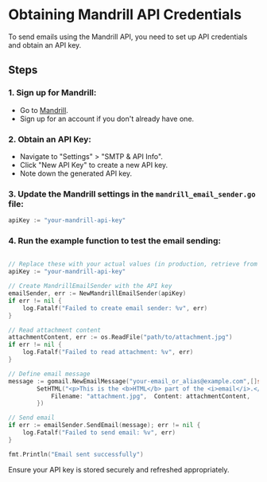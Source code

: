# Obtaining Mandrill API Credentials

To send emails using the Mandrill API, you need to set up API credentials and obtain an API key.

## Steps

### 1. Sign up for Mandrill:
- Go to [Mandrill](https://mandrillapp.com/).
- Sign up for an account if you don't already have one.

### 2. Obtain an API Key:
- Navigate to "Settings" > "SMTP & API Info".
- Click "New API Key" to create a new API key.
- Note down the generated API key.

### 3. Update the Mandrill settings in the `mandrill_email_sender.go` file:
```go
apiKey := "your-mandrill-api-key"
```

### 4. Run the example function to test the email sending:
```go

// Replace these with your actual values (in production, retrieve from a secure file or secret manager)
apiKey := "your-mandrill-api-key"

// Create MandrillEmailSender with the API key
emailSender, err := NewMandrillEmailSender(apiKey)
if err != nil {
    log.Fatalf("Failed to create email sender: %v", err)
}

// Read attachment content
attachmentContent, err := os.ReadFile("path/to/attachment.jpg")
if err != nil {
    log.Fatalf("Failed to read attachment: %v", err)
}

// Define email message
message := gomail.NewEmailMessage("your-email_or_alias@example.com",[]string{"recipient@example.com"}, "Test Email with attachment", "This is the plain text part of the email.").
		SetHTML("<p>This is the <b>HTML</b> part of the <i>email</i>.</p>").AddAttachments(gomail.Attachment{
			Filename: "attachment.jpg",  Content: attachmentContent,
		})

// Send email
if err := emailSender.SendEmail(message); err != nil {
    log.Fatalf("Failed to send email: %v", err)
}

fmt.Println("Email sent successfully")
```
Ensure your API key is stored securely and refreshed appropriately.